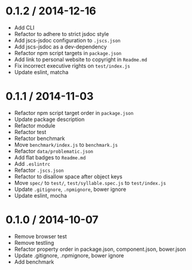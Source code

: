 
0.1.2 / 2014-12-16
==================

 * Add CLI
 * Refactor to adhere to strict jsdoc style
 * Add jscs-jsdoc configuration to `.jscs.json`
 * Add jscs-jsdoc as a dev-dependency
 * Refactor npm script targets in `package.json`
 * Add link to personal website to copyright in `Readme.md`
 * Fix incorrect executive rights on `test/index.js`
 * Update eslint, matcha

0.1.1 / 2014-11-03
==================

 * Refactor npm script target order in `package.json`
 * Update package description
 * Refactor module
 * Refactor test
 * Refactor benchmark
 * Move `benchmark/index.js` to `benchmark.js`
 * Refactor `data/problematic.json`
 * Add flat badges to `Readme.md`
 * Add `.eslintrc`
 * Refactor `.jscs.json`
 * Refactor to disallow space after object keys
 * Move `spec/` to `test/`, `test/syllable.spec.js` to `test/index.js`
 * Update `.gitignore`, `.npmignore`, bower ignore
 * Update eslint, mocha

0.1.0 / 2014-10-07
==================

 * Remove browser test
 * Remove testling
 * Refactor property order in package.json, component.json, bower.json
 * Update .gitignore, .npmignore, bower ignore
 * Add benchmark
